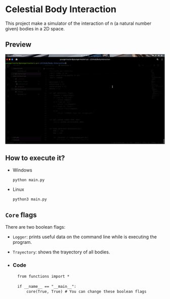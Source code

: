 # Celestial Body Interaction

This project make a simulator of the interaction of n (a natural number given) bodies in a 2D space.

## Preview

![bodyInteraction.gif](assets/images/animation.gif)

## How to execute it?

- Windows

      python main.py

- Linux

      python3 main.py

## `Core` flags

There are two boolean flags:
- `Logger`: prints useful data on the command line while is executing the program.

- `Trayectory`: shows the trayectory of all bodies.

- ### Code

        from functions import *

        if __name__ == "__main__":
            core(True, True) # You can change these boolean flags
